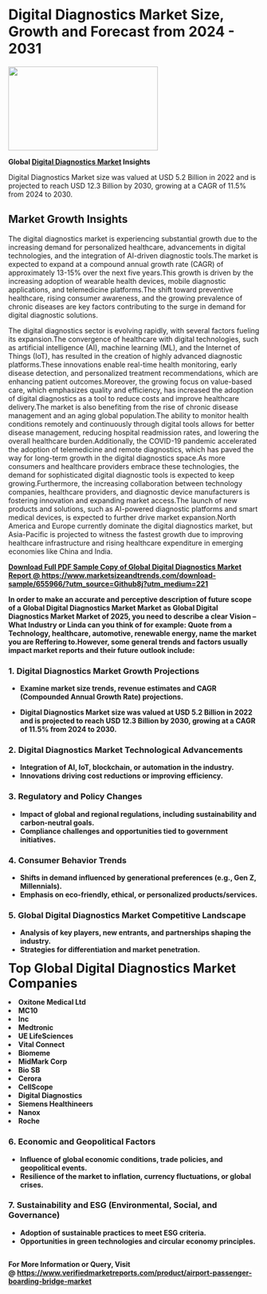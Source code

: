 <H1>Digital Diagnostics Market Size, Growth and Forecast from 2024 - 2031</H1><img class="aligncenter size-medium wp-image-584254" src="https://thirdeyenews.in/wp-content/uploads/2024/09/Global-Market-Research-300x168.jpeg" alt="" width="300" height="168" /><p><strong>Global&nbsp;<a href="https://www.marketsizeandtrends.com/download-sample/655966/?utm_source=Github8j?utm_medium=221">Digital Diagnostics Market</a> Insights</strong></p><p>Digital Diagnostics Market size was valued at USD 5.2 Billion in 2022 and is projected to reach USD 12.3 Billion by 2030, growing at a CAGR of 11.5% from 2024 to 2030.</p><p><h2>Market Growth Insights</h2> <p>The digital diagnostics market is experiencing substantial growth due to the increasing demand for personalized healthcare, advancements in digital technologies, and the integration of AI-driven diagnostic tools.The market is expected to expand at a compound annual growth rate (CAGR) of approximately 13-15% over the next five years.This growth is driven by the increasing adoption of wearable health devices, mobile diagnostic applications, and telemedicine platforms.The shift toward preventive healthcare, rising consumer awareness, and the growing prevalence of chronic diseases are key factors contributing to the surge in demand for digital diagnostic solutions.</p> <p><strong><a href="#"></a></strong></p> <p>The digital diagnostics sector is evolving rapidly, with several factors fueling its expansion.The convergence of healthcare with digital technologies, such as artificial intelligence (AI), machine learning (ML), and the Internet of Things (IoT), has resulted in the creation of highly advanced diagnostic platforms.These innovations enable real-time health monitoring, early disease detection, and personalized treatment recommendations, which are enhancing patient outcomes.Moreover, the growing focus on value-based care, which emphasizes quality and efficiency, has increased the adoption of digital diagnostics as a tool to reduce costs and improve healthcare delivery.The market is also benefiting from the rise of chronic disease management and an aging global population.The ability to monitor health conditions remotely and continuously through digital tools allows for better disease management, reducing hospital readmission rates, and lowering the overall healthcare burden.Additionally, the COVID-19 pandemic accelerated the adoption of telemedicine and remote diagnostics, which has paved the way for long-term growth in the digital diagnostics space.As more consumers and healthcare providers embrace these technologies, the demand for sophisticated digital diagnostic tools is expected to keep growing.Furthermore, the increasing collaboration between technology companies, healthcare providers, and diagnostic device manufacturers is fostering innovation and expanding market access.The launch of new products and solutions, such as AI-powered diagnostic platforms and smart medical devices, is expected to further drive market expansion.North America and Europe currently dominate the digital diagnostics market, but Asia-Pacific is projected to witness the fastest growth due to improving healthcare infrastructure and rising healthcare expenditure in emerging economies like China and India.</p> <p><strong><a href="#"></p><p><span class=""><strong>Download Full PDF Sample Copy of Global Digital Diagnostics Market Report</strong> @ <a href="https://www.marketsizeandtrends.com/download-sample/655966/?utm_source=Github8j?utm_medium=221" target="_blank">https://www.marketsizeandtrends.com/download-sample/655966/?utm_source=Github8j?utm_medium=221</a></span></p><p>In order to make an accurate and perceptive description of future scope of a Global&nbsp;Digital Diagnostics Market Market as Global&nbsp;Digital Diagnostics Market Market of 2025, you need to describe a clear Vision &ndash; What Industry or Linda can you think of for example: Quote from a Technology, healthcare, automotive, renewable energy, name the market you are Reffering to.However, some general trends and factors usually impact market reports and their future outlook include:</p><h3>1.&nbsp;<strong>Digital Diagnostics Market Growth Projections</strong></h3><ul><li>Examine market size trends, revenue estimates and CAGR (Compounded Annual Growth Rate) projections.</li><li><p>Digital Diagnostics Market size was valued at USD 5.2 Billion in 2022 and is projected to reach USD 12.3 Billion by 2030, growing at a CAGR of 11.5% from 2024 to 2030.</p></li></ul><h3>2.&nbsp;<strong>Digital Diagnostics Market Technological Advancements</strong></h3><ul><li>Integration of AI, IoT, blockchain, or automation in the industry.</li><li>Innovations driving cost reductions or improving efficiency.</li></ul><h3>3.&nbsp;<strong>Regulatory and Policy Changes</strong></h3><ul><li>Impact of global and regional regulations, including sustainability and carbon-neutral goals.</li><li>Compliance challenges and opportunities tied to government initiatives.</li></ul><h3>4.&nbsp;<strong>Consumer Behavior Trends</strong></h3><ul><li>Shifts in demand influenced by generational preferences (e.g., Gen Z, Millennials).</li><li>Emphasis on eco-friendly, ethical, or personalized products/services.</li></ul><h3>5.&nbsp;<strong>Global Digital Diagnostics Market Competitive Landscape</strong></h3><ul><li>Analysis of key players, new entrants, and partnerships shaping the industry.</li><li>Strategies for differentiation and market penetration.</li></ul><p data-pm-slice="1 1 []"><span style="color: inherit; font-family: inherit; font-size: 25px;">Top Global Digital Diagnostics Market Companies</span></p><div class="" data-test-id=""><p><li>Oxitone Medical Ltd</li><li> MC10</li><li> Inc</li><li> Medtronic</li><li> UE LifeSciences</li><li> Vital Connect</li><li> Biomeme</li><li> MidMark Corp</li><li> Bio SB</li><li> Cerora</li><li> CellScope</li><li> Digital Diagnostics</li><li> Siemens Healthineers</li><li> Nanox</li><li> Roche</li></p></div><h3>6.&nbsp;<strong>Economic and Geopolitical Factors</strong></h3><ul><li>Influence of global economic conditions, trade policies, and geopolitical events.</li><li>Resilience of the market to inflation, currency fluctuations, or global crises.</li></ul><h3>7.&nbsp;<strong>Sustainability and ESG (Environmental, Social, and Governance)</strong></h3><ul><li>Adoption of sustainable practices to meet ESG criteria.</li><li>Opportunities in green technologies and circular economy principles.</li></ul><h2><strong style="font-size: 14px;">For More Information or Query, Visit @&nbsp;</strong><a style="background-color: #ffffff; font-size: 14px;" href="https://www.marketsizeandtrends.com/report/digital-diagnostics-market/" target="_blank">https://www.verifiedmarketreports.com/product/airport-passenger-boarding-bridge-market</a></h2>